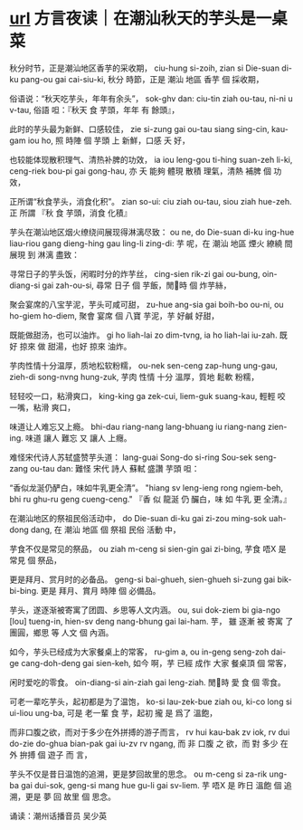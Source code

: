 [url](https://chinese.cri.cn/2022/09/23/ARTIRDF1Nkbe5TpnMRZ6BwWE220921.shtml)
方言夜读｜在潮汕秋天的芋头是一桌菜
=================

秋分时节，正是潮汕地区香芋的采收期，
ciu-hung si-zoih, zian si Die-suan di-ku pang-ou gai cai-siu-ki,
秋分 時節，正是 潮汕 地區 香芋 個 採收期，

俗语说：“秋天吃芋头，年年有余头”，
sok-ghv dan: ciu-tin ziah ou-tau, ni-ni u v-tau,
俗語 呾：『秋天 食 芋頭，年年 有 餘頭』，

此时的芋头最为新鲜、口感较佳，
zie si-zung gai ou-tau siang sing-cin, kau-gam iou ho,
照 時陣 個 芋頭 上 新鮮，口感 夭 好，

也较能体现散积理气、清热补脾的功效，
ia iou leng-gou ti-hing suan-zeh li-ki, ceng-riek bou-pi gai gong-hau,
亦 夭 能夠 體現 散積 理氣，清熱 補脾 個 功效，

正所谓“秋食芋头，消食化积”。
zian so-ui: ciu ziah ou-tau, siou ziah hue-zeh.
正 所謂 『秋 食 芋頭，消食 化積』

芋头在潮汕地区烟火缭绕间展现得淋漓尽致：
ou ne, do Die-suan di-ku ing-hue liau-riou gang dieng-hing gau ling-li zing-di:
芋 呢，在 潮汕 地區 煙火 繚繞 間 展現 到 淋漓 盡致：

寻常日子的芋头饭，闲暇时分的炸芋丝，
cing-sien rik-zi gai ou-bung, oin-diang-si gai zah-ou-si,
尋常 日子 個 芋飯，閒𫢗時 個 炸芋絲，

聚会宴席的八宝芋泥，芋头可咸可甜，
zu-hue ang-sia gai boih-bo ou-ni, ou ho-giem ho-diem,
聚會 宴席 個 八寶 芋泥，芋 好鹹 好甜，

既能做甜汤，也可以油炸。
gi ho liah-lai zo dim-tvng, ia ho liah-lai iu-zah.
既 好 掠來 做 甜湯，也好 掠來 油炸。

芋肉性情十分温厚，质地松软粉糯，
ou-nek sen-ceng zap-hung ung-gau, zieh-di song-nvng hung-zuk,
芋肉 性情 十分 溫厚，質地 鬆軟 粉糯，

轻轻咬一口，粘滑爽口，
king-king ga zek-cui, liem-guk suang-kau,
輕輕 咬 一嘴，粘滑 爽口，

味道让人难忘又上瘾。
bhi-dau riang-nang lang-bhuang iu riang-nang zien-ing.
味道 讓人 難忘 又 讓人 上癮。

难怪宋代诗人苏轼盛赞芋头道：
lang-guai Song-do si-ring Sou-sek seng-zang ou-tau dan:
難怪 宋代 詩人 蘇軾 盛讚 芋頭 呾：

“香似龙涎仍酽白，味如牛乳更全清”。
"hiang sv leng-ieng rong ngiem-beh, bhi ru ghu-ru geng cueng-ceng."
『香 似 龍涎 仍 釅白，味 如 牛乳 更 全清。』

在潮汕地区的祭祖民俗活动中，
do Die-suan di-ku gai zi-zou ming-sok uah-dong dang,
在 潮汕 地區 個 祭祖 民俗 活動 中，

芋食不仅是常见的祭品，
ou ziah m-ceng si sien-gin gai zi-bing,
芋食 唔X 是 常見 個 祭品，

更是拜月、赏月时的必备品。
geng-si bai-ghueh, sien-ghueh si-zung gai bik-bi-bing.
更是 拜月、賞月 時陣 個 必備品。

芋头，遂逐渐被寄寓了团圆、乡思等人文内涵。
ou, sui dok-ziem bi gia-ngo [lou] tueng-in, hien-sv deng nang-bhung gai lai-ham.
芋， 雖 逐漸 被 寄寓 了 團圓，鄉思 等 人文 個 內涵。

如今，芋头已经成为大家餐桌上的常客，
ru-gim a, ou in-geng seng-zoh dai-ge cang-doh-deng gai sien-keh,
如今 啊，芋 已經 成作 大家 餐桌頂 個 常客，

闲时爱吃的零食。
oin-diang-si ain-ziah gai leng-ziah.
閒𫢗時 愛 食 個 零食。

可老一辈吃芋头，起初都是为了温饱，
ko-si lau-zek-bue ziah ou, ki-co long si ui-liou ung-ba,
可是 老一輩 食 芋，起初 攏 是 爲了 溫飽，

而非口腹之欲，而对于多少在外拼搏的游子而言，
rv hui kau-bak zv iok, rv dui do-zie do-ghua bian-pak gai iu-zv rv ngang,
而 非 口腹 之 欲，而 對 多少 在外 拚搏 個 遊子 而 言，

芋头不仅是昔日温饱的追溯，更是梦回故里的思念。
ou m-ceng si za-rik ung-ba gai dui-sok, geng-si mang hue gu-li gai sv-liem.
芋 唔X 是 昨日 溫飽 個 追溯，更是 夢 回 故里 個 思念。

诵读：潮州话播音员 吴少英
